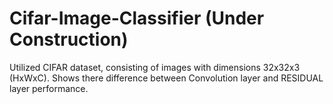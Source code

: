 # Cifar-Image-Classifier (Under Construction)
Utilized CIFAR dataset, consisting of images with dimensions 32x32x3 (HxWxC). Shows there difference between Convolution layer and RESIDUAL layer performance.
